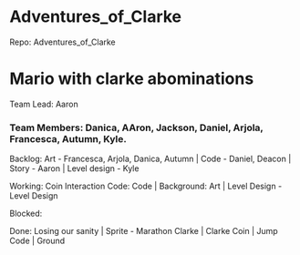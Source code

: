 # Adventures_of_Clarke
Repo: Adventures_of_Clarke

# Mario with clarke abominations

Team Lead: Aaron

### Team Members: Danica, AAron, Jackson, Daniel, Arjola, Francesca, Autumn, Kyle.

Backlog: Art - Francesca, Arjola, Danica, Autumn | Code -  Daniel, Deacon | Story - Aaron | Level design - Kyle

Working: Coin Interaction Code: Code | Background: Art | Level Design - Level Design

Blocked: 

Done: Losing our sanity | Sprite - Marathon Clarke | Clarke Coin | Jump Code | Ground
